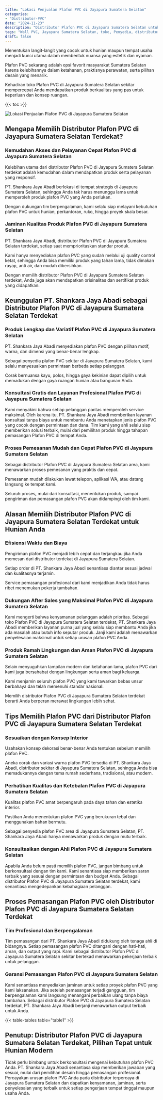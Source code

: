 ```yaml
---
title: "Lokasi Penjualan Plafon PVC di Jayapura Sumatera Selatan"
categories: 
- "Distributor-PVC"
date: "2024-11-23"
description: "Distributor Plafon PVC di Jayapura Sumatera Selatan untuk hunian, perkantoran, dan ritel. Panel terbaik, beragam motif, pilihan warna elegan, beserta layanan pemasangan ditangani oleh tenaga ahli berpengalaman serta kepastian resmi!|Layanan distribusi Plafon PVC di Jayapura Sumatera Selatan bagi keperluan hunian, office, atau ritel, dengan material terbaik dan instalasi oleh teknisi ahli serta jaminan resmi.|Solusi Plafon PVC di Jayapura Sumatera Selatan yang terbukti bagi tempat tinggal, kantor, dan gerai, bersama produk terbaik dan penempatan oleh teknisi ahli serta garansi resmi.|Distribusi Plafon PVC di Jayapura Sumatera Selatan untuk tempat tinggal, office, serta ritel, dengan panel berkualitas dan penempatan ditangani oleh tim profesional, dilengkapi dengan garansi resmi.}"
tags: "Wall PVC, Jayapura Sumatera Selatan, toko, Penyedia, distributor"
draft: false
---
```


Menentukan langit-langit yang cocok untuk hunian maupun tempat usaha menjadi kunci utama dalam membentuk nuansa yang estetik dan nyaman.

Plafon PVC sekarang adalah opsi favorit masyarakat Sumatera Selatan karena kelebihannya dalam ketahanan, praktisnya perawatan, serta pilihan desain yang menarik.

Kehadiran toko Plafon PVC di Jayapura Sumatera Selatan sekitar mempercepat Anda mendapatkan produk berkualitas yang pas untuk keperluan dan konsep ruangan.

{{< toc >}}

![Lokasi Penjualan Plafon PVC di Jayapura Sumatera Selatan](/images/Distributor-PVC/Lokasi-Penjualan-Plafon-PVC-di-Jayapura-Sumatera-Selatan.png)


## Mengapa Memilih Distributor Plafon PVC di Jayapura Sumatera Selatan Terdekat?

### Kemudahan Akses dan Pelayanan Cepat Plafon PVC di Jayapura Sumatera Selatan

Kelebihan utama dari distributor Plafon PVC di Jayapura Sumatera Selatan terdekat adalah kemudahan dalam mendapatkan produk serta pelayanan yang responsif.

PT. Shankara Jaya Abadi berlokasi di tempat strategis di Jayapura Sumatera Selatan, sehingga Anda tak harus menunggu lama untuk memperoleh produk plafon PVC yang Anda perlukan.

Dengan dukungan tim berpengalaman, kami selalu siap melayani kebutuhan plafon PVC untuk hunian, perkantoran, ruko, hingga proyek skala besar.

### Jaminan Kualitas Produk Plafon PVC di Jayapura Sumatera Selatan

PT. Shankara Jaya Abadi, distributor Plafon PVC di Jayapura Sumatera Selatan terdekat, setiap saat memprioritaskan standar produk.

Kami hanya menyediakan plafon PVC yang sudah melalui uji quality control ketat, sehingga Anda bisa memiliki produk yang tahan lama, tidak dimakan rayap, anti air, dan mudah dibersihkan.

Dengan memilih distributor Plafon PVC di Jayapura Sumatera Selatan terdekat, Anda juga akan mendapatkan orisinalitas dan sertifikat produk yang didapatkan.

## Keunggulan PT. Shankara Jaya Abadi sebagai Distributor Plafon PVC di Jayapura Sumatera Selatan Terdekat

### Produk Lengkap dan Variatif Plafon PVC di Jayapura Sumatera Selatan

PT. Shankara Jaya Abadi menyediakan plafon PVC dengan pilihan motif, warna, dan dimensi yang benar-benar lengkap.

Sebagai penyedia plafon PVC sekitar di Jayapura Sumatera Selatan, kami selalu menyesuaikan permintaan berbeda setiap pelanggan.

Corak bernuansa kayu, polos, hingga gaya kekinian dapat dipilih untuk memadukan dengan gaya ruangan hunian atau bangunan Anda.

### Konsultasi Gratis dan Layanan Profesional Plafon PVC di Jayapura Sumatera Selatan

Kami menyakini bahwa setiap pelanggan pantas memperoleh service maksimal. Oleh karena itu, PT. Shankara Jaya Abadi memberikan layanan konsultasi tanpa biaya untuk membantu Anda menetapkan jenis plafon PVC yang cocok dengan permintaan dan dana. Tim kami yang ahli selalu siap memberikan solusi terbaik, mulai dari pemilihan produk hingga tahapan pemasangan Plafon PVC di tempat Anda.

### Proses Pemesanan Mudah dan Cepat Plafon PVC di Jayapura Sumatera Selatan

Sebagai distributor Plafon PVC di Jayapura Sumatera Selatan area, kami menawarkan proses pemesanan yang praktis dan cepat.

Pemesanan mudah dilakukan lewat telepon, aplikasi WA, atau datang langsung ke tempat kami.

Seluruh proses, mulai dari konsultasi, menentukan produk, sampai pengiriman dan pemasangan plafon PVC akan didampingi oleh tim kami.

## Alasan Memilih Distributor Plafon PVC di Jayapura Sumatera Selatan Terdekat untuk Hunian Anda

### Efisiensi Waktu dan Biaya

Pengiriman plafon PVC menjadi lebih cepat dan terjangkau jika Anda memesan dari distributor terdekat di Jayapura Sumatera Selatan.

Setiap order di PT. Shankara Jaya Abadi senantiasa diantar sesuai jadwal dan kualitasnya terjamin.

Service pemasangan profesional dari kami menjadikan Anda tidak harus ribet menemukan pekerja tambahan.

### Dukungan After Sales yang Maksimal Plafon PVC di Jayapura Sumatera Selatan

Kami mengerti bahwa kenyamanan pelanggan adalah prioritas. Sebagai toko Plafon PVC di Jayapura Sumatera Selatan terdekat, PT. Shankara Jaya Abadi memberikan layanan purna jual yang selalu siap membantu Anda jika ada masalah atau butuh info seputar produk. Janji kami adalah menawarkan penyelesaian maksimal untuk setiap urusan plafon PVC Anda.

### Produk Ramah Lingkungan dan Aman Plafon PVC di Jayapura Sumatera Selatan

Selain menyuguhkan tampilan modern dan ketahanan lama, plafon PVC dari kami juga bersahabat dengan lingkungan serta aman bagi keluarga.

Kami menjamin seluruh plafon PVC yang kami tawarkan bebas unsur berbahaya dan telah memenuhi standar nasional.

Memilih distributor Plafon PVC di Jayapura Sumatera Selatan terdekat berarti Anda berperan merawat lingkungan lebih sehat.

## Tips Memilih Plafon PVC dari Distributor Plafon PVC di Jayapura Sumatera Selatan Terdekat

### Sesuaikan dengan Konsep Interior

Usahakan konsep dekorasi benar-benar Anda tentukan sebelum memilih plafon PVC.

Aneka corak dan variasi warna plafon PVC tersedia di PT. Shankara Jaya Abadi, distributor sekitar di Jayapura Sumatera Selatan, sehingga Anda bisa memadukannya dengan tema rumah sederhana, tradisional, atau modern.

### Perhatikan Kualitas dan Ketebalan Plafon PVC di Jayapura Sumatera Selatan

Kualitas plafon PVC amat berpengaruh pada daya tahan dan estetika interior.

Pastikan Anda menentukan plafon PVC yang berukuran tebal dan menggunakan bahan bermutu.

Sebagai penyedia plafon PVC area di Jayapura Sumatera Selatan, PT. Shankara Jaya Abadi hanya menawarkan produk dengan mutu terbaik.

### Konsultasikan dengan Ahli Plafon PVC di Jayapura Sumatera Selatan

Apabila Anda belum pasti memilih plafon PVC, jangan bimbang untuk berkonsultasi dengan tim kami. Kami senantiasa siap memberikan saran terbaik yang sesuai dengan permintaan dan budget Anda. Sebagai distributor Plafon PVC di Jayapura Sumatera Selatan terdekat, kami senantiasa mengedepankan kebahagiaan pelanggan.

## Proses Pemasangan Plafon PVC oleh Distributor Plafon PVC di Jayapura Sumatera Selatan Terdekat

### Tim Profesional dan Berpengalaman

Tim pemasangan dari PT. Shankara Jaya Abadi didukung oleh tenaga ahli di bidangnya. Setiap pemasangan plafon PVC ditangani dengan hati-hati, aman, dan output yang rapi. Kami sebagai distributor Plafon PVC di Jayapura Sumatera Selatan sekitar bertekad menawarkan pekerjaan terbaik untuk pelanggan.

### Garansi Pemasangan Plafon PVC di Jayapura Sumatera Selatan

Kami senantiasa menyediakan jaminan untuk setiap proyek plafon PVC yang kami laksanakan. Jika setelah pemasangan terjadi gangguan, tim berpengalaman kami langsung menangani perbaikan ulang tanpa biaya tambahan. Sebagai distributor Plafon PVC di Jayapura Sumatera Selatan terdekat, PT. Shankara Jaya Abadi berjanji menawarkan output terbaik untuk Anda.

{{< table-tables table="table1" >}}

## Penutup: Distributor Plafon PVC di Jayapura Sumatera Selatan Terdekat, Pilihan Tepat untuk Hunian Modern

Tidak perlu bimbang untuk berkonsultasi mengenai kebutuhan plafon PVC Anda. PT. Shankara Jaya Abadi senantiasa siap memberikan jawaban yang sesuai, mulai dari pemilihan desain hingga pemasangan profesional. Percayakan urusan plafon PVC Anda pada distributor terpercaya di Jayapura Sumatera Selatan dan dapatkan kenyamanan, jaminan, serta penyelesaian yang terbaik untuk setiap pengerjaan tempat tinggal maupun usaha Anda.